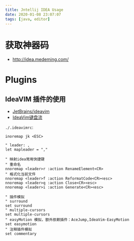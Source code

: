 ```yaml
---
title: Jntellij IDEA Usage
date: 2020-01-08 23:07:07
tags: [java, editor]
---
```


# 获取神器码
- http://idea.medeming.com/

# Plugins
## IdeaVIM 插件的使用
- [JetBrains/ideavim](https://github.com/JetBrains/ideavim)
- [IdeaVim键盘流](https://www.jianshu.com/p/fd82bbed2c25)

`./.ideavimrc`:
```
inoremap jk <ESC>

" leader: ,
let mapleader = ","

" 映射idea常用快捷键
" 重命名
nnoremap <leader>r :action RenameElement<CR>
" 格式化当前文件
nnoremap <leader>f :action ReformatCode<CR><esc>
nnoremap <leader>q :action Close<CR><esc>
nnoremap <leader>i :action Generate<CR><esc>

" 插件模拟
" surround
set surround
" multiple-cursors
set multiple-cursors
" easyMotion 模拟，额外依赖插件：AceJump,IdeaVim-EasyMotion
set easymotion
" 注释插件模拟
set commentary
```
